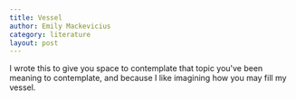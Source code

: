 ```yaml
---
title: Vessel
author: Emily Mackevicius
category: literature
layout: post
---
```


I wrote this to give you space to contemplate that topic you've been meaning to contemplate, and because I like imagining how you may fill my vessel.
